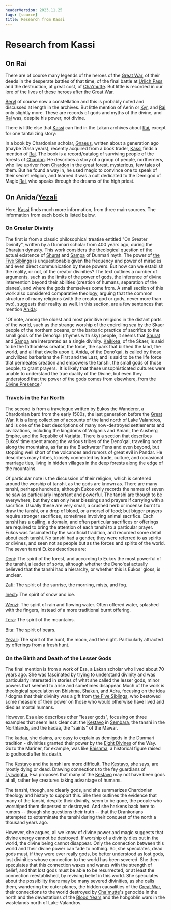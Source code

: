 ```yaml
---
headerVersion: 2023.11.25
tags: [source]
title: Research from Kassi
---
```

# Research from Kassi


## On Rai

There are of course many legends of the heroes of the [Great War](<../../../events/1500s/great-war.md>), of their deeds in the desperate battles of that time, of the final battle at [Urlich Pass](<../../../gazetteer/sentinel-range/urlich-pass.md>) and the destruction, at great cost, of [Cha'mutte](<../../../people/extraplanar-powers/cha-mutte.md>). But little is recorded in our lore of the lives of these heroes after the [Great War](<../../../events/1500s/great-war.md>).

[Beryl](<../../../people/pcs/great-war/beryl.md>) of course now a constellation and this is probably noted and discussed at length in the archives. But little mention of Aerin or [Kyr](<../../../people/pcs/great-war/kyr.md>), and [Rai](<../../../people/pcs/great-war/rai.md>) only slightly more. These are records of gods and myths of the divine, and [Rai](<../../../people/pcs/great-war/rai.md>) was, despite his power, not divine.

There is little else that [Kassi](<../../../people/dunmari/kassi.md>) can find in the Lakan archives about [Rai](<../../../people/pcs/great-war/rai.md>), except for one tantalizing story:

In a book by Chardonian scholar, [Gnaeus](<../../../people/chardonians/gnaeus.md>), written about a generation ago (maybe 20ish years), recently acquired from a book trader, [Kassi](<../../../people/dunmari/kassi.md>) finds a mention of [Rai](<../../../people/pcs/great-war/rai.md>). The book is a record/catalog of surviving people of the forests of [Chardon](<../../../gazetteer/west-coast/chardonian-empire/chardon/chardon.md>). He describes a story of a group of people, northerners, who live upriver from [Chardon](<../../../gazetteer/west-coast/chardonian-empire/chardon/chardon.md>) in the great forest, mysterious, few tales of them. But he found a way in, he used magic to convince one to speak of their secret religion, and learned it was a cult dedicated to the Demigod of Magic [Rai](<../../../people/pcs/great-war/rai.md>), who speaks through the dreams of the high priest.

## On Anida/[Yezali](<../../../cosmology/gods/tanshi/meswati/yezali.md>)

Here, [Kassi](<../../../people/dunmari/kassi.md>) finds much more information, from three main sources. The information from each book is listed below.

### On Greater Divinity

The first is from a classic philosophical treatise entitled "On Greater Divinity", written by a Dunmari scholar from 400 years ago, during the Dharajun dynasty. This work considers the theological question of the actual existence of [Shurat](<../../../cosmology/gods/high-gods/divine-presence.md>) and [Sampa](<../../../cosmology/gods/high-gods/divine-presence.md>) of Dunmari myth. The power of [the Five Siblings](<../../../cosmology/religions/five-siblings/five-siblings.md>) is unquestionable given the frequency and power of miracles and even direct communication by these powers. But how can we establish the reality, or not, of the creator divinities? The text outlines a number of arguments, such as the limits of the power of gods, the inference of divine intervention beyond their abilities (creation of humans, separation of the planes), and where the gods themselves come from. A small section of this work also considered comparative theology, arguing that the common structure of many religions (with the creator god or gods, never more than two), suggests their reality as well. In this section, are a few sentences that mention [Anida](<../../../cosmology/gods/high-gods/divine-presence.md>):

"Of note, among the oldest and most primitive religions in the distant parts of the world, such as the strange worship of the encircling sea by the Skaer people of the northern oceans, or the barbaric practice of sacrifice to the small gods of the Deno'qai (rhymes with sky) people, it seems that [Shurat](<../../../cosmology/gods/high-gods/divine-presence.md>) and [Sampa](<../../../cosmology/gods/high-gods/divine-presence.md>) are interpreted as a single divinity. [Kaikkea](<../../../cosmology/gods/incorporeal-gods/kaikkea.md>), of the Skaer, is said to be the fathomless creator, the force, the spark that birthed the land, the world, and all that dwells upon it. [Anida](<../../../cosmology/gods/high-gods/divine-presence.md>), of the Deno'qai, is called by those uncivilized barbarians the First and the Last, and is said to be the life force that permeates creation and empowers the tanshi, the small gods of those people, to grant prayers.  It is likely that these unsophisticated cultures were unable to understand the true duality of the Divine, but even they understood that the power of the gods comes from elsewhere, from the [Divine Presence](<../../../cosmology/gods/high-gods/divine-presence.md>)."

### Travels in the Far North

The second is from a travelogue written by Eukos the Wanderer, a Chardonian bard from the early 1500s, the last generation before the [Great War](<../../../events/1500s/great-war.md>). It is a long collection of accounts of the land north of Lake Valandros, and is one of the best descriptions of many now-destroyed settlements and civilizations, including the kingdoms of Volganis and Amani, the Ausberg Empire, and the Republic of Varjatta. There is a section that describes Eukos' time spent among the various tribes of the Deno'qai, traveling north along the mountains, as far as the Blackwater Fens and even beyond, but stopping well short of the volcanoes and rumors of great evil in Pandar. He describes many tribes, loosely connected by trade, culture, and occasional marriage ties, living in hidden villages in the deep forests along the edge of the mountains.

Of particular note is the discussion of their religion, which is centered around the worship of tanshi, as the gods are known as. There are many tanshi, perhaps hundreds, although Eukos only records the names of seven he saw as particularly important and powerful. The tanshi are though to be everywhere, but they can only hear blessings and prayers if carrying with a sacrifice. Usually these are very small, a crushed herb or incense burnt to draw the tanshi, or a drop of blood, or a morsel of food; but bigger prayers require stronger sacrifices, sometimes involving animal sacrifice. Each tanshi has a calling, a domain, and often particular sacrifices or offerings are required to bring the attention of each tanshi to a particular prayer. Eukos was fascinated by the sacrificial tradition, and recorded some detail about each tanshi. No tanshi had a gender, they were referred to as spirits or divines, and seen not as people but as the forces and spirits of the world. The seven tanshi Eukos describes are:

[Deni](<../../../cosmology/gods/tanshi/deni.md>): The spirit of the forest, and according to Eukos the most powerful of the tanshi, a leader of sorts, although whether the Deno'qai actually believed that the tanshi had a hierarchy, or whether this is Eukos' gloss, is unclear.

[Zafi](<../../../cosmology/gods/tanshi/zafi.md>): The spirit of the sunrise, the morning, mists, and fog.

[Inech](<../../../cosmology/gods/tanshi/inech.md>): The spirit of snow and ice.

[Wenzi](<../../../cosmology/gods/tanshi/wenzi.md>): The spirit of rain and flowing water. Often offered water, splashed with the fingers, instead of a more traditional burnt offering.

[Tera](<../../../cosmology/gods/tanshi/tera.md>): The spirit of the mountains.

[Bita](<../../../cosmology/gods/tanshi/bita.md>): The spirit of bears.

[Yezali](<../../../cosmology/gods/tanshi/meswati/yezali.md>): The spirit of the hunt, the moon, and the night. Particularly attracted by offerings from a fresh hunt.

### On the Birth and Death of the Lesser Gods

The final mention is from a work of Esa, a Lakan scholar who lived about 70 years ago. She was fascinated by trying to understand divinity and was particularly interested in stories of what she called the lesser gods, minor powers that seemed to arise and sometimes disappear. Much of the work is theological speculation on [Bhishma](<../../../cosmology/gods/incorporeal-gods/dunmari-pantheon/bhishma.md>), [Shakun](<../../../cosmology/gods/incorporeal-gods/dunmari-pantheon/shakun.md>), and Adra, focusing on the idea / dogma that their divinity was a gift from [the Five Siblings](<../../../cosmology/religions/five-siblings/five-siblings.md>), who bestowed some measure of their power on those who would otherwise have lived and died as mortal humans.

However, Esa also describes other "lesser gods", focusing on three examples that seem less clear cut: the [Kestavo](<../../../cosmology/religions/northern-folk-religions/kestavo.md>) in [Sembara](<../../../gazetteer/greater-sembara/sembara/sembara.md>), the tanshi in the Northlands, and the kadaa, the "saints" of the Mawar.

The kadaa, she claims, are easy to explain as demigods in the Dunmari tradition - divinities granted their power by the [Eight Divines](<../../../cosmology/religions/mos-numena/mos-numena.md>) of the Way. Guzo the Mariner, for example, was like [Bhishma](<../../../cosmology/gods/incorporeal-gods/dunmari-pantheon/bhishma.md>), a historical figure raised to godhood after his death.

The [Kestavo](<../../../cosmology/religions/northern-folk-religions/kestavo.md>) and the tanshi are more difficult. The [Kestavo](<../../../cosmology/religions/northern-folk-religions/kestavo.md>), she says, are mostly dying or dead. Drawing connections to the fey guardians of [Tyrwingha](<../../../gazetteer/greater-sembara/tyrwingha/tyrwingha.md>), Esa proposes that many of the [Kestavo](<../../../cosmology/religions/northern-folk-religions/kestavo.md>) may not have been gods at all, rather fey creatures taking advantage of humans.

The tanshi, though, are clearly gods, and she summarizes Chardonian theology and history to support this. She then outlines the evidence that many of the tanshi, despite their divinity, seem to be gone, the people who worshiped them dispersed or destroyed. And she harkens back here to rumors -- though she questions their truth -- that the Drankorians attempted to exterminate the tanshi during their conquest of the north a thousand years ago.

However, she argues, all we know of divine power and magic suggests that divine energy cannot be destroyed. If worship of a divinity dies out in the world, the divine being cannot disappear. Only the connection between this world and their divine power can fade to nothing. So, she speculates, dead gods must, if they were ever really gods, be better understood as lost gods, lost divinities whose connection to the world has been severed. She then speculates that this connection waxes and wanes with the strength of belief, and that lost gods must be able to be resurrected, or at least the connection reestablished, by reviving belief in this world. She speculates about the possibility there may be many severed divinities, as she calls them, wandering the outer planes, the hidden causalities of the [Great War](<../../../events/1500s/great-war.md>), their connections to the world destroyed by [Cha'mutte](<../../../people/extraplanar-powers/cha-mutte.md>)'s genocide in the north and the devastations of the [Blood Years](<../../../events/1500s/blood-years.md>) and the hobgoblin wars in the wastelands north of Lake Valandros.